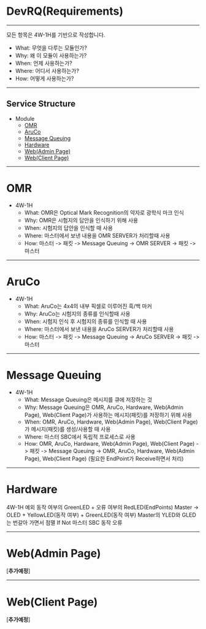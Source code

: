 # DevRQ(Requirements)
***
모든 항목은 4W-1H를 기반으로 작성합니다.
- What: 무엇을 다루는 모듈인가?
- Why: 왜 이 모듈이 사용하는가?
- When: 언제 사용하는가?
- Where: 어디서 사용하는가?
- How: 어떻게 사용하는가?
***
## Service Structure
- Module
    - [OMR](#omr)
    - [AruCo](#aruco)
    - [Message Queuing](#message-queuing)
    - [Hardware](#hardware)
    - [Web(Admin Page)](#web-admin-page)
    - [Web(Client Page)](#web-client-page)
***
# OMR
* 4W-1H
    - What: OMR은 Optical Mark Recognition의 약자로 광학식 마크 인식
    - Why: OMR은 시험지의 답안을 인식하기 위해 사용
    - When: 시험지의 답안을 인식할 때 사용
    - Where: 마스터에서 보낸 내용을 OMR SERVER가 처리할때 사용
    - How: 마스터 -> 패킷 -> Message Queuing -> OMR SERVER -> 패킷 -> 마스터
***
# AruCo
* 4W-1H
    - What: AruCo는 4x4의 내부 픽셀로 이루어진 흑/백 마커
    - Why: AruCo는 시험지의 종류를 인식할때 사용
    - When: 시험지 인식 후 시험지의 종류를 인식할 때 사용
    - Where: 마스터에서 보낸 내용을 AruCo SERVER가 처리할때 사용
    - How: 마스터 -> 패킷 -> Message Queuing -> AruCo SERVER -> 패킷 -> 마스터
***
# Message Queuing
* 4W-1H
    - What: Message Queuing은 메시지를 큐에 저장하는 것
    - Why: Message Queuing은 OMR, AruCo, Hardware, Web(Admin Page), Web(Client Page)가 사용하는 메시지(패킷)를 저장하기 위해 사용
    - When: OMR, AruCo, Hardware, Web(Admin Page), Web(Client Page)가 메시지(패킷)를 생성/사용할 때 사용
    - Where: 마스터 SBC에서 독립적 프로세스로 사용
    - How: OMR, AruCo, Hardware, Web(Admin Page), Web(Client Page) -> 패킷 -> Message Queuing -> OMR, AruCo, Hardware, Web(Admin Page), Web(Client Page) (필요한 EndPoint가 Receive하면서 처리)
***
# Hardware
4W-1H 예외
동작 여부의 GreenLED + 오류 여부의 RedLED(EndPoints)
Master -> OLED + YellowLED(동작 여부) + GreenLED(동작 여부)
Master의 YLED와 GLED는 번갈아 가면서 점멸
If Not 마스터 SBC 동작 오류 
***
# Web(Admin Page)
[**추가예정**]
***
# Web(Client Page)
[**추가예정**]